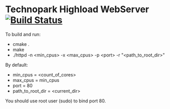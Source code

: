 # Technopark Highload WebServer [![Build Status](https://travis-ci.org/shramru/webserver.svg?branch=master)](https://travis-ci.org/shramru/webserver)

To build and run:

- cmake .
- make
- ./httpd -n &lt;min_cpus&gt; -x &lt;max_cpus&gt; -p &lt;port&gt; -r "&lt;path_to_root_dir&gt;"

By default:

- min_cpus = &lt;count_of_cores&gt;
- max_cpus = min_cpus
- port = 80
- path_to_root_dir = &lt;current_dir&gt;

You should use root user (sudo) to bind port 80.